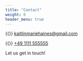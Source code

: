 ```yaml
---
title: "Contact"
weight: 6
header_menu: true
---
```


{{<icon class="fa fa-envelope">}}&nbsp;[kaitlinmariehaines@gmail.com](mailto:your-email@your-domain.com)

{{<icon class="fa fa-phone">}}&nbsp;[+49 1111 555555](tel:+491111555555)

Let us get in touch!

